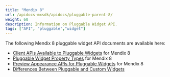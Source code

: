 ```yaml
---
title: "Mendix 8"
url: /apidocs-mxsdk/apidocs/pluggable-parent-8/
weight: 60
description: Information on Pluggable Widget API.
tags: ["API", "pluggable","widget"]
---
```


The following Mendix 8 pluggable widget API documents are available here:

* [Client APIs Available to Pluggable Widgets](/apidocs-mxsdk/apidocs/client-apis-for-pluggable-widgets-8/) for Mendix 8
* [Pluggable Widget Property Types](/apidocs-mxsdk/apidocs/property-types-pluggable-widgets-8/) for Mendix 8
* [Preview Appearance APIs for Pluggable Widgets](/apidocs-mxsdk/apidocs/studio-apis-for-pluggable-widgets-8/) for Mendix 8
* [Differences Between Pluggable and Custom Widgets](/apidocs-mxsdk/apidocs/differences-between-pluggable-and-custom-widgets/)

